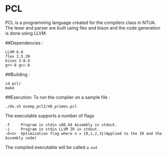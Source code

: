 # PCL 

PCL is a programming language created for the compilers class in NTUA. The lexer and parser are built using flex and bison and the code generation is done using LLVM.

##Dependencies :
```
LLVM 6.0
flex 2.5.39
bison 3.0.4
g++-8 gcc-8
```

##Building :
```shell
cd pcl/
make
```

##Execution:
To run the compiler on a sample file :
```shell
./do.sh examp_pcl2/48_primes.pcl
```

The executable supports a number of flags
```shell
-f     Program in stdin x86_64 Assembly in stdout.
-i     Program in stdin LLVM IR in stdout.
-O<n>  Optimization flag where n = {0,1,2,3}(Applied to the IR and the Assembly code)
```
The compiled executable will be called `a.out`




